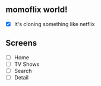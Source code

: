 ## momoflix world!

- [x] It's cloning something like netflix

## Screens

- [ ] Home
- [ ] TV Shows
- [ ] Search
- [ ] Detail
